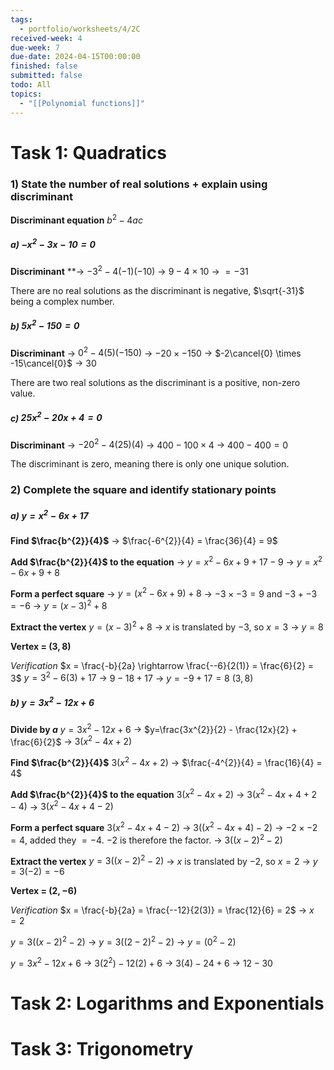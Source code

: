 ```yaml
---
tags:
  - portfolio/worksheets/4/2C
received-week: 4
due-week: 7
due-date: 2024-04-15T00:00:00
finished: false
submitted: false
todo: All
topics:
  - "[[Polynomial functions]]"
---
```

# Task 1: Quadratics
### 1) State the number of real solutions + explain using discriminant

**Discriminant equation**
$b^{2} - 4ac$

##### a) $-x^{2} - 3x - 10 = 0$
**Discriminant** 
**-> $-3^{2} - 4(-1)(-10)$
-> $9 - 4 \times 10$
-> $= -31$

There are no real solutions as the discriminant is negative, $\sqrt{-31}$ being a complex number.

##### b) $5x^{2} - 150 = 0$
**Discriminant**
-> $0^{2} - 4(5)(-150)$
-> $-20 \times -150$
-> $-2\cancel{0} \times -15\cancel{0}$
-> $30$

There are two real solutions as the discriminant is a positive, non-zero value.

##### c) $25x^{2} - 20x + 4 = 0$
**Discriminant**
-> $-20^{2} - 4(25)(4)$
-> $400 - 100 \times 4$
-> $400 - 400 = 0$

The discriminant is zero, meaning there is only one unique solution.


### 2) Complete the square and identify stationary points
##### a) $y=x^{2} - 6x + 17$
**Find $\frac{b^{2}}{4}$**
-> $\frac{-6^{2}}{4} = \frac{36}{4} = 9$

**Add $\frac{b^{2}}{4}$ to the equation**
-> $y = x^{2} -6x + 9 + 17 - 9$
-> $y = x^{2} -6x + 9 + 8$

**Form a perfect square**
-> $y = (x^{2} -6x + 9) + 8$
	-> $-3\times-3 = 9$ and $-3 + -3 = -6$
-> $y = (x - 3)^{2} + 8$

**Extract the vertex**
$y = (x - 3)^{2} + 8$
-> $x$ is translated by $-3$, so $x=3$
-> $y = 8$

**Vertex = $(3,8)$**

*Verification*
$x = \frac{-b}{2a} \rightarrow \frac{--6}{2(1)} = \frac{6}{2} = 3$
$y = 3^{2} - 6(3) + 17$
-> $9 - 18 + 17$
-> $y=-9 + 17 = 8$
$(3,8)$


##### b) $y=3x^{2} - 12x + 6$
**Divide by $a$**
$y=3x^{2} - 12x + 6$
-> $y=\frac{3x^{2}}{2} - \frac{12x}{2} + \frac{6}{2}$
-> $3(x^{2} - 4x + 2)$

**Find $\frac{b^{2}}{4}$**
$3(x^{2} - 4x + 2)$
-> $\frac{-4^{2}}{4} = \frac{16}{4} = 4$

**Add $\frac{b^{2}}{4}$ to the equation**
$3(x^{2} - 4x + 2)$
-> $3(x^{2} - 4x + 4 + 2 - 4)$
-> $3(x^{2} - 4x + 4 -2 )$


**Form a perfect square**
$3(x^{2} - 4x + 4 -2 )$
-> $3((x^{2} - 4x + 4) -2 )$
	-> $-2 \times -2 =4$, added they $=-4$. $-2$ is therefore the factor.
-> $3((x - 2)^{2} -2 )$

**Extract the vertex**
$y=3((x - 2)^{2} -2 )$
-> $x$ is translated by $-2$, so $x = 2$
-> $y = 3(-2) = -6$

**Vertex = $(2, -6)$**


*Verification*
$x = \frac{-b}{2a} = \frac{--12}{2(3)} = \frac{12}{6} = 2$
-> $x=2$

$y=3((x - 2)^{2} -2 )$
-> $y=3((2-2)^{2} - 2)$
-> $y=(0^{2} - 2)$

$y=3x^{2} - 12x + 6$
-> $3(2^{2}) - 12(2) + 6$
-> $3(4) - 24 + 6$
-> $12 - 30$


# Task 2: Logarithms and Exponentials


# Task 3: Trigonometry